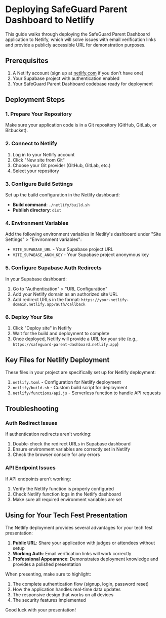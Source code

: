 # Deploying SafeGuard Parent Dashboard to Netlify

This guide walks through deploying the SafeGuard Parent Dashboard application to Netlify, which will solve issues with email verification links and provide a publicly accessible URL for demonstration purposes.

## Prerequisites

1. A Netlify account (sign up at [netlify.com](https://netlify.com) if you don't have one)
2. Your Supabase project with authentication enabled
3. Your SafeGuard Parent Dashboard codebase ready for deployment

## Deployment Steps

### 1. Prepare Your Repository

Make sure your application code is in a Git repository (GitHub, GitLab, or Bitbucket).

### 2. Connect to Netlify

1. Log in to your Netlify account
2. Click "New site from Git"
3. Choose your Git provider (GitHub, GitLab, etc.)
4. Select your repository

### 3. Configure Build Settings

Set up the build configuration in the Netlify dashboard:

- **Build command**: `./netlify/build.sh`
- **Publish directory**: `dist`

### 4. Environment Variables

Add the following environment variables in Netlify's dashboard under "Site Settings" > "Environment variables":

- `VITE_SUPABASE_URL` - Your Supabase project URL
- `VITE_SUPABASE_ANON_KEY` - Your Supabase project anonymous key

### 5. Configure Supabase Auth Redirects

In your Supabase dashboard:

1. Go to "Authentication" > "URL Configuration"
2. Add your Netlify domain as an authorized site URL
3. Add redirect URLs in the format: `https://your-netlify-domain.netlify.app/auth/callback`

### 6. Deploy Your Site

1. Click "Deploy site" in Netlify
2. Wait for the build and deployment to complete
3. Once deployed, Netlify will provide a URL for your site (e.g., `https://safeguard-parent-dashboard.netlify.app`)

## Key Files for Netlify Deployment

These files in your project are specifically set up for Netlify deployment:

1. `netlify.toml` - Configuration for Netlify deployment
2. `netlify/build.sh` - Custom build script for deployment
3. `netlify/functions/api.js` - Serverless function to handle API requests

## Troubleshooting

### Auth Redirect Issues

If authentication redirects aren't working:

1. Double-check the redirect URLs in Supabase dashboard
2. Ensure environment variables are correctly set in Netlify
3. Check the browser console for any errors

### API Endpoint Issues

If API endpoints aren't working:

1. Verify the Netlify function is properly configured
2. Check Netlify function logs in the Netlify dashboard
3. Make sure all required environment variables are set

## Using for Your Tech Fest Presentation

The Netlify deployment provides several advantages for your tech fest presentation:

1. **Public URL**: Share your application with judges or attendees without setup
2. **Working Auth**: Email verification links will work correctly
3. **Professional Appearance**: Demonstrates deployment knowledge and provides a polished presentation

When presenting, make sure to highlight:

1. The complete authentication flow (signup, login, password reset)
2. How the application handles real-time data updates
3. The responsive design that works on all devices
4. The security features implemented

Good luck with your presentation!
